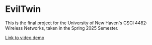 # EvilTwin
This is the final project for the University of New Haven's CSCI 4482: Wireless Networks, taken in the Spring 2025 Semester.

[Link to video demo](https://youtu.be/ysL0MM7g7_M)
